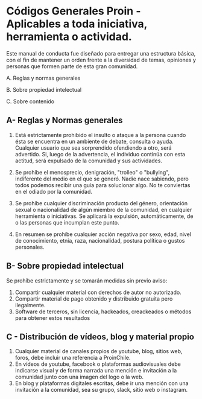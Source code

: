 Códigos Generales Proin - Aplicables a toda iniciativa, herramienta o actividad.
============
Este manual de conducta fue diseñado para entregar una estructura básica, con el fin de mantener un orden frente a la diversidad de temas, opiniones y personas que formen parte de esta gran comunidad.

A. Reglas y normas generales

B. Sobre propiedad intelectual

C. Sobre contenido 


A- Reglas y Normas generales
-------------------------

 1. Está estrictamente prohibido el insulto o ataque a la persona cuando ésta se encuentra en un ambiente de debate, consulta o ayuda. Cualquier usuario que sea sorprendido ofendiendo a otro, será advertido. Si, luego de la advertencia, el individuo continúa con esta actitud, será expulsado de la comunidad y sus actividades.

 2.  Se prohíbe el menosprecio, denigración, "trolleo" o "bullying", indiferente del medio en el que se generó. Nadie nace sabiendo, pero todos podemos recibir una guía para solucionar algo. No te conviertas en el odiado por la comunidad. 
 
 3. Se prohíbe cualquier discriminación producto del género, orientación sexual o nacionalidad de algún miembro de la comunidad, en cualquier herramienta o iniciativas. Se aplicará la expulsión, automáticamente, de o las personas que incumplan este punto.
 4. En resumen se prohíbe cualquier acción negativa por sexo, edad, nivel de conocimiento, etnia, raza, nacionalidad, postura política o gustos personales.  
 


 

B- Sobre propiedad intelectual
------------------------- 
Se prohíbe estrictamente y se tomarán medidas sin previo aviso:

 1. Compartir cualquier material con derechos de autor no autorizado.
 2. Compartir material de pago obtenido y distribuido gratuita pero ilegalmente.
 3. Software de terceros, sin licencia, hackeados, creackeados o métodos para obtener estos resultados
 

       
C - Distribución de vídeos, blog y material propio
------------------------- 

 1. Cualquier material de canales propios de youtube, blog, sitios web, foros, debe incluir una referencia a ProinChile.
 2. En vídeos de youtube, facebook o plataformas audiovisuales debe indicarse visual y de forma narrada una mención e invitación a la comunidad junto con una imagen del logo o la web.
 3. En blog y plataformas digitales escritas, debe ir una mención con una invitación a la comunidad, sea su grupo, slack, sitio web o instagram.

	 
